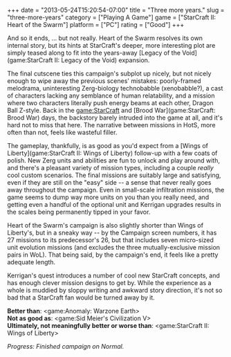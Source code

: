 +++
date = "2013-05-24T15:20:54-07:00"
title = "Three more years."
slug = "three-more-years"
category = ["Playing A Game"]
game = ["StarCraft II: Heart of the Swarm"]
platform = ["PC"]
rating = ["Good"]
+++

And so it ends, ... but not really.  Heart of the Swarm resolves its own internal story, but its hints at StarCraft's deeper, more interesting plot are simply teased along to fit into the years-away [Legacy of the Void](game:StarCraft II: Legacy of the Void) expansion.

The final cutscene ties this campaign's subplot up nicely, but not nicely enough to wipe away the previous scenes' mistakes: poorly-framed melodrama, uninteresting Zerg-biology technobabble (xenobabble?), a cast of characters lacking any semblance of human relatability, and a mission where two characters literally push energy beams at each other, Dragon Ball Z-style.  Back in the <game:StarCraft> and [Brood War](game:StarCraft: Brood War) days, the backstory barely intruded into the game at all, and it's hard not to miss that here.  The narrative between missions in HotS, more often than not, feels like wasteful filler.

The gameplay, thankfully, is as good as you'd expect from a [Wings of Liberty](game:StarCraft II: Wings of Liberty) follow-up with a few coats of polish.  New Zerg units and abilities are fun to unlock and play around with, and there's a pleasant variety of mission types, including a couple <i>really</i> cool custom scenarios.  The final missions are suitably large and satisfying, even if they are still on the "easy" side -- a sense that never really goes away throughout the campaign.  Even in small-scale infiltration missions, the game seems to dump way more units on you than you really need, and getting even a handful of the optional unit and Kerrigan upgrades results in the scales being permanently tipped in your favor.

Heart of the Swarm's campaign is also slightly shorter than Wings of Liberty's, but in a sneaky way -- by the Campaign screen numbers, it has 27 missions to its predecessor's 26, but that includes seven micro-sized unit evolution missions (and excludes the three mutually-exclusive mission pairs in WoL).  That being said, by the campaign's end, it feels like a pretty adequate length.

Kerrigan's quest introduces a number of cool new StarCraft concepts, and has enough clever mission designs to get by.  While the experience as a whole is muddied by sloppy writing and awkward story direction, it's not so bad that a StarCraft fan would be turned away by it.

<b>Better than</b>: <game:Anomaly: Warzone Earth>  
<b>Not as good as</b>: <game:Sid Meier's Civilization V>  
<b>Ultimately, not meaningfully better or worse than</b>: <game:StarCraft II: Wings of Liberty>

<i>Progress: Finished campaign on Normal.</i>
